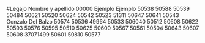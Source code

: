 #Legajo			Nombre y apellido
00000           Ejemplo Ejemplo
50538
50588
50539
50484
50621
50520
50624
50542
50523
51311
50647
50641
50543           Gonzalo Del Balzo
50574
50536
49964
50533
506040
50512
50608
50622
50593
50576
50595
50510
50625
50600
50567
50561
50504
50643
50607
50608
37071499
50601
50810
50577
